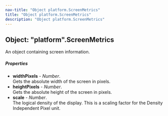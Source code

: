 ```yaml
---
nav-title: "Object platform.ScreenMetrics"
title: "Object platform.ScreenMetrics"
description: "Object platform.ScreenMetrics"
---
```

## Object: "platform".ScreenMetrics  
An object containing screen information.

##### Properties
 - **widthPixels** - _Number_.    
  Gets the absolute width of the screen in pixels.
 - **heightPixels** - _Number_.    
  Gets the absolute height of the screen in pixels.
 - **scale** - _Number_.    
  The logical density of the display. This is a scaling factor for the Density Independent Pixel unit.